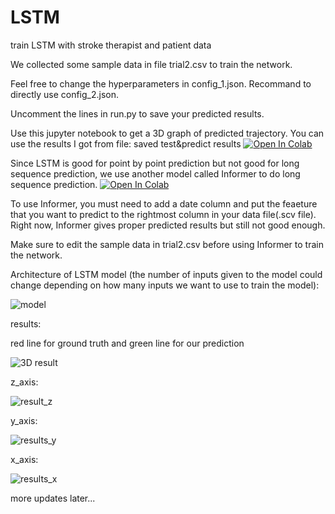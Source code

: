 # LSTM
train LSTM with stroke therapist and patient data

We collected some sample data in file trial2.csv to train the network.

Feel free to change the hyperparameters in config_1.json. Recommand to directly use config_2.json.

Uncomment the lines in run.py to save your predicted results.

Use this jupyter notebook to get a 3D graph of predicted trajectory. You can use the results I got from file: saved test&predict results
[![Open In Colab](https://colab.research.google.com/assets/colab-badge.svg)](https://colab.research.google.com/github/zeyangz2/LSTM/blob/master/3D%20graph%20LSTM%20results.ipynb)

Since LSTM is good for point by point prediction but not good for long sequence prediction, we use another model called Informer to do long sequence prediction.
[![Open In Colab](https://colab.research.google.com/assets/colab-badge.svg)](https://colab.research.google.com/github/zeyangz2/LSTM/blob/master/Informer_for_stroke_research.ipynb)

To use Informer, you must need to add a date column and put the feaeture that you want to predict to the rightmost column in your data file(.scv file). Right now, Informer gives proper predicted results but still not good enough.

Make sure to edit the sample data in trial2.csv before using Informer to train the network.

Architecture of LSTM model (the number of inputs given to the model could change depending on how many inputs we want to use to train the model):

![model](https://github.com/zeyangz2/LSTM/assets/73300066/801da6f7-11a1-4b94-bb89-f78f34086115)

results:

red line for ground truth and green line for our prediction

![3D result](https://github.com/zeyangz2/LSTM/assets/73300066/567839c0-16eb-4870-8e89-90343fa5423b)

z_axis:

![result_z](https://github.com/zeyangz2/LSTM/assets/73300066/e4a386d9-3d7d-46bc-b2ee-57cbad2cc750)

y_axis:

![results_y](https://github.com/zeyangz2/LSTM/assets/73300066/8902b71a-0f5a-4329-9964-554f8a639a62)

x_axis:

![results_x](https://github.com/zeyangz2/LSTM/assets/73300066/7b59c058-e4d3-4e12-a590-9ef38c316835)

more updates later...



